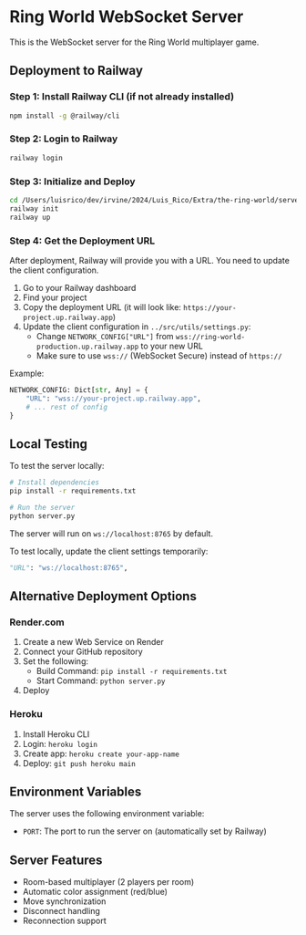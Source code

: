# Ring World WebSocket Server

This is the WebSocket server for the Ring World multiplayer game.

## Deployment to Railway

### Step 1: Install Railway CLI (if not already installed)
```bash
npm install -g @railway/cli
```

### Step 2: Login to Railway
```bash
railway login
```

### Step 3: Initialize and Deploy
```bash
cd /Users/luisrico/dev/irvine/2024/Luis_Rico/Extra/the-ring-world/server
railway init
railway up
```

### Step 4: Get the Deployment URL
After deployment, Railway will provide you with a URL. You need to update the client configuration.

1. Go to your Railway dashboard
2. Find your project
3. Copy the deployment URL (it will look like: `https://your-project.up.railway.app`)
4. Update the client configuration in `../src/utils/settings.py`:
   - Change `NETWORK_CONFIG["URL"]` from `wss://ring-world-production.up.railway.app` to your new URL
   - Make sure to use `wss://` (WebSocket Secure) instead of `https://`

Example:
```python
NETWORK_CONFIG: Dict[str, Any] = {
    "URL": "wss://your-project.up.railway.app",
    # ... rest of config
}
```

## Local Testing

To test the server locally:

```bash
# Install dependencies
pip install -r requirements.txt

# Run the server
python server.py
```

The server will run on `ws://localhost:8765` by default.

To test locally, update the client settings temporarily:
```python
"URL": "ws://localhost:8765",
```

## Alternative Deployment Options

### Render.com
1. Create a new Web Service on Render
2. Connect your GitHub repository
3. Set the following:
   - Build Command: `pip install -r requirements.txt`
   - Start Command: `python server.py`
4. Deploy

### Heroku
1. Install Heroku CLI
2. Login: `heroku login`
3. Create app: `heroku create your-app-name`
4. Deploy: `git push heroku main`

## Environment Variables

The server uses the following environment variable:
- `PORT`: The port to run the server on (automatically set by Railway)

## Server Features

- Room-based multiplayer (2 players per room)
- Automatic color assignment (red/blue)
- Move synchronization
- Disconnect handling
- Reconnection support
